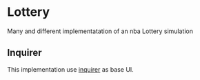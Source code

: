 # Lottery

Many and different implementatation of an nba Lottery simulation

## Inquirer

This implementation use [inquirer](https://www.npmjs.com/package/inquirer) as base UI.
